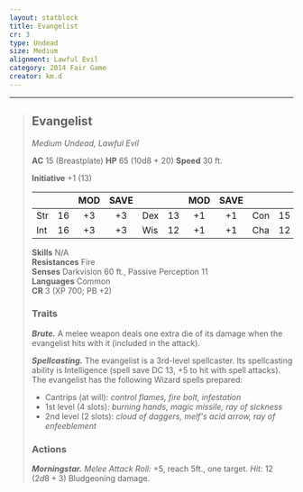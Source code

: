 ```yaml
---
layout: statblock
title: Evangelist
cr: 3
type: Undead
size: Medium
alignment: Lawful Evil
category: 2014 Fair Game
creator: km.d
---
```


___
> ## Evangelist
> *Medium Undead, Lawful Evil*
> 
> **AC** 15 (Breastplate) **HP** 65 (10d8 + 20) **Speed** 30 ft.
> 
> **Initiative** +1 (13)
>
> | | | MOD | SAVE | | | MOD | SAVE | | | MOD | SAVE |
> |:--|:-:|:----:|:----:|:--|:-:|:----:|:----:|:--|:-:|:----:|:----:|
> |Str| 16| +3 | +3 |Dex| 13| +1 | +1 |Con| 15| +2 | +2 |
> |Int| 16| +3 | +3 |Wis| 12| +1 | +1 |Cha| 12| +1 | +1 |
>
> **Skills** N/A  
> **Resistances** Fire  
> **Senses** Darkvision 60 ft., Passive Perception 11  
> **Languages** Common  
> **CR** 3 (XP 700; PB +2)
>
> ### Traits
>
> ***Brute.*** A melee weapon deals one extra die of its damage when the evangelist hits with it (included in the attack).
>
> ***Spellcasting.*** The evangelist is a 3rd-level spellcaster. Its spellcasting ability is Intelligence (spell save DC 13, +5 to hit with spell attacks). The evangelist has the following Wizard spells prepared:
> * Cantrips (at will): *control flames, fire bolt, infestation*
> * 1st level (4 slots): *burning hands, magic missile, ray of sickness*
> * 2nd level (2 slots): *cloud of daggers, melf's acid arrow, ray of enfeeblement*
>
> ### Actions
>
> ***Morningstar.*** *Melee Attack Roll:* +5, reach 5ft., one target. *Hit:* 12 ($2d8 + 3$) Bludgeoning damage.